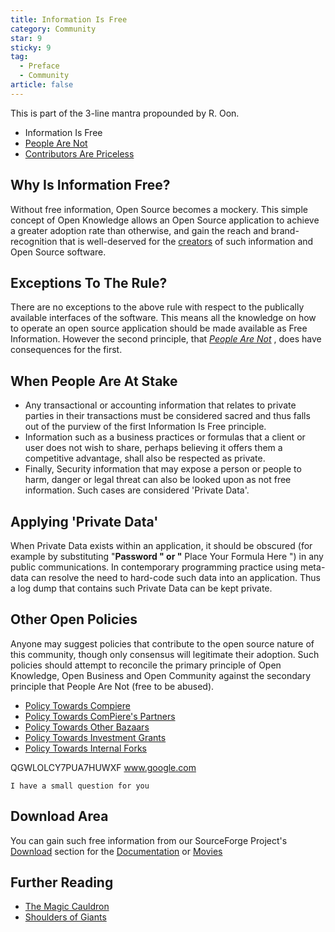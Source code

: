 ```yaml
---
title: Information Is Free
category: Community
star: 9
sticky: 9
tag:
  - Preface
  - Community
article: false
---
```


This is part of the 3-line mantra propounded by R. Oon.

- Information Is Free
- [People Are Not](./people-are-not.md)
- [Contributors Are Priceless](./contributors-are-priceless.md)

## Why Is Information Free?

Without free information, Open Source becomes a mockery. This simple concept of Open Knowledge allows an Open Source application to achieve a greater adoption rate than otherwise, and gain the reach and brand-recognition that is well-deserved for the [creators](./contributors-are-priceless.md) of such information and Open Source software.

## Exceptions To The Rule?

There are no exceptions to the above rule with respect to the publically available interfaces of the software. This means all the knowledge on how to operate an open source application should be made available as Free Information. However the second principle, that _[People Are Not](./people-are-not.md)_ , does have consequences for the first.

## When People Are At Stake

- Any transactional or accounting information that relates to private parties in their transactions must be considered sacred and thus falls out of the purview of the first Information Is Free principle.
- Information such as a business practices or formulas that a client or user does not wish to share, perhaps believing it offers them a competitive advantage, shall also be respected as private.
- Finally, Security information that may expose a person or people to harm, danger or legal threat can also be looked upon as not free information.
Such cases are considered 'Private Data'.

## Applying 'Private Data'

When Private Data exists within an application, it should be obscured (for example by substituting "**Password " or "** Place Your Formula Here ") in any public communications. In contemporary programming practice using meta-data can resolve the need to hard-code such data into an application. Thus a log dump that contains such Private Data can be kept private.

## Other Open Policies

Anyone may suggest policies that contribute to the open source nature of this community, though only consensus will legitimate their adoption. Such policies should attempt to reconcile the primary principle of Open Knowledge, Open Business and Open Community against the secondary principle that People Are Not (free to be abused).

- [Policy Towards Compiere](a)
- [Policy Towards ComPiere's Partners](d)
- [Policy Towards Other Bazaars](e)
- [Policy Towards Investment Grants](i)
- [Policy Towards Internal Forks](u)

QGWLOLCY7PUA7HUWXF www.google.com

`I have a small question for you`


## Download Area

You can gain such free information from our SourceForge Project's [Download](https://sourceforge.net/projects/adempiere/files/) section for the [Documentation](https://sourceforge.net/projects/adempiere/files/Documentation/) or [Movies](https://sourceforge.net/projects/adempiere/files/Educational%20Movies/)

## Further Reading

- [The Magic Cauldron](http://www.catb.org/~esr/writings/magic-cauldron/magic-cauldron.html#toc12)
- [Shoulders of Giants](https://www.productivity501.com/standing-on-shoulders-of-giants/1917/)
